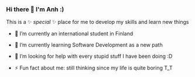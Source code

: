 ### Hi there 👋 I'm Anh :)

This is a ✨ _special_ ✨ place for me to develop my skills and learn new things 

- 🔭 I’m currently an international student in Finland
- 🌱 I’m currently learning Software Development as a new path
- 🤔 I’m looking for help with every stupid stuff I have been doing :D

- ⚡ Fun fact about me: still thinking since my life is quite boring T_T 


